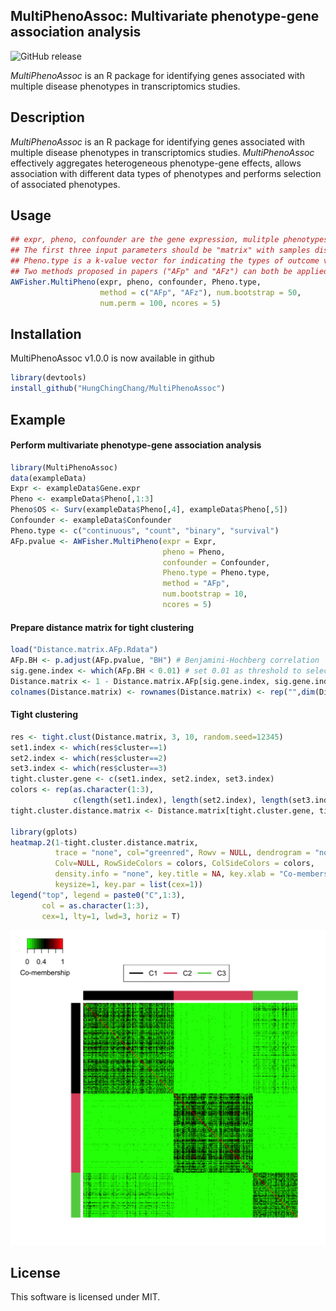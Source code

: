 ## MultiPhenoAssoc: Multivariate phenotype-gene association analysis

![GitHub release](https://img.shields.io/badge/release-v1.0.0-blue.svg)

*MultiPhenoAssoc* is an R package for identifying genes associated with multiple disease phenotypes in transcriptomics studies.

## Description
*MultiPhenoAssoc* is an R package for identifying genes associated with multiple disease phenotypes in transcriptomics studies. *MultiPhenoAssoc* effectively aggregates heterogeneous phenotype-gene effects, allows association with different data types of phenotypes and performs selection of associated
phenotypes.

## Usage
```r
## expr, pheno, confounder are the gene expression, mulitple phenotypes, and confounder.
## The first three input parameters should be "matrix" with samples displayed in rows.
## Pheno.type is a k-value vector for indicating the types of outcome variables such as continuous, binary, count, and survival.
## Two methods proposed in papers ("AFp" and "AFz") can both be applied by the main function. 
AWFisher.MultiPheno(expr, pheno, confounder, Pheno.type,
                    method = c("AFp", "AFz"), num.bootstrap = 50,
                    num.perm = 100, ncores = 5)
```

## Installation
MultiPhenoAssoc v1.0.0 is now available in github
```r
library(devtools)
install_github("HungChingChang/MultiPhenoAssoc")
```

## Example
#### Perform multivariate phenotype-gene association analysis
```r
library(MultiPhenoAssoc)
data(exampleData)
Expr <- exampleData$Gene.expr
Pheno <- exampleData$Pheno[,1:3]
Pheno$OS <- Surv(exampleData$Pheno[,4], exampleData$Pheno[,5])
Confounder <- exampleData$Confounder
Pheno.type <- c("continuous", "count", "binary", "survival")
AFp.pvalue <- AWFisher.MultiPheno(expr = Expr,
                                  pheno = Pheno,
                                  confounder = Confounder,
                                  Pheno.type = Pheno.type,
                                  method = "AFp",
                                  num.bootstrap = 10,
                                  ncores = 5)
```

#### Prepare distance matrix for tight clustering
```r
load("Distance.matrix.AFp.Rdata")
AFp.BH <- p.adjust(AFp.pvalue, "BH") # Benjamini-Hochberg correlation
sig.gene.index <- which(AFp.BH < 0.01) # set 0.01 as threshold to select significant genes
Distance.matrix <- 1 - Distance.matrix.AFp[sig.gene.index, sig.gene.index]
colnames(Distance.matrix) <- rownames(Distance.matrix) <- rep("",dim(Distance.matrix)[1])
```

#### Tight clustering
```r
res <- tight.clust(Distance.matrix, 3, 10, random.seed=12345)
set1.index <- which(res$cluster==1)
set2.index <- which(res$cluster==2)
set3.index <- which(res$cluster==3)
tight.cluster.gene <- c(set1.index, set2.index, set3.index)
colors <- rep(as.character(1:3),
              c(length(set1.index), length(set2.index), length(set3.index)))
tight.cluster.distance.matrix <- Distance.matrix[tight.cluster.gene, tight.cluster.gene]

library(gplots)
heatmap.2(1-tight.cluster.distance.matrix,
          trace = "none", col="greenred", Rowv = NULL, dendrogram = "none",
          Colv=NULL, RowSideColors = colors, ColSideColors = colors,
          density.info = "none", key.title = NA, key.xlab = "Co-membership", key.ylab = NA,
          keysize=1, key.par = list(cex=1))
legend("top", legend = paste0("C",1:3),
       col = as.character(1:3),
       cex=1, lty=1, lwd=3, horiz = T)
```
![cluster](heatmap_tightclust.png)


## License
This software is licensed under MIT.
